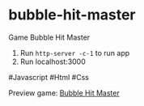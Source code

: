 # bubble-hit-master

Game Bubble Hit Master

1. Run `http-server -c-1` to run app
2. Run localhost:3000

#Javascript #Html #Css

Preview game: <a href="https://coolxgame.com/game/bubble-hit-master">Bubble Hit Master</a>
